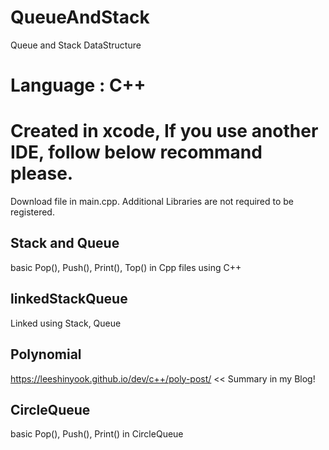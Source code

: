 # QueueAndStack

Queue and Stack DataStructure

# Language : C++

# Created in xcode, If you use another IDE, follow below recommand please.

Download file in main.cpp.
Additional Libraries are not required to be registered.

## Stack and Queue

basic Pop(), Push(), Print(), Top() in Cpp files using C++

## linkedStackQueue

Linked using Stack, Queue

## Polynomial

https://leeshinyook.github.io/dev/c++/poly-post/ << Summary in my Blog!

## CircleQueue

basic Pop(), Push(), Print() in CircleQueue

